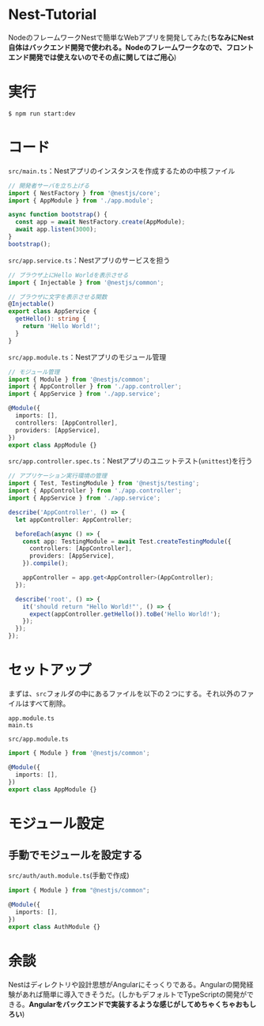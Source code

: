# Nest-Tutorial

NodeのフレームワークNestで簡単なWebアプリを開発してみた(**ちなみにNest自体はバックエンド開発で使われる。Nodeのフレームワークなので、フロントエンド開発では使えないのでその点に関してはご用心**)

# 実行

```
$ npm run start:dev
```

# コード

`src/main.ts`：Nestアプリのインスタンスを作成するための中核ファイル

```ts
// 開発者サーバを立ち上げる
import { NestFactory } from '@nestjs/core';
import { AppModule } from './app.module';

async function bootstrap() {
  const app = await NestFactory.create(AppModule);
  await app.listen(3000);
}
bootstrap();
```

`src/app.service.ts`：Nestアプリのサービスを担う

```ts
// ブラウザ上にHello Worldを表示させる
import { Injectable } from '@nestjs/common';

// ブラウザに文字を表示させる関数
@Injectable()
export class AppService {
  getHello(): string {
    return 'Hello World!';
  }
}
```

`src/app.module.ts`：Nestアプリのモジュール管理

```ts
// モジュール管理
import { Module } from '@nestjs/common';
import { AppController } from './app.controller';
import { AppService } from './app.service';

@Module({
  imports: [],
  controllers: [AppController],
  providers: [AppService],
})
export class AppModule {}
```

`src/app.controller.spec.ts`：Nestアプリのユニットテスト(`unittest`)を行う

```ts
// アプリケーション実行環境の管理
import { Test, TestingModule } from '@nestjs/testing';
import { AppController } from './app.controller';
import { AppService } from './app.service';

describe('AppController', () => {
  let appController: AppController;

  beforeEach(async () => {
    const app: TestingModule = await Test.createTestingModule({
      controllers: [AppController],
      providers: [AppService],
    }).compile();

    appController = app.get<AppController>(AppController);
  });

  describe('root', () => {
    it('should return "Hello World!"', () => {
      expect(appController.getHello()).toBe('Hello World!');
    });
  });
});
```

# セットアップ

まずは、`src`フォルダの中にあるファイルを以下の２つにする。それ以外のファイルはすべて削除。

```
app.module.ts
main.ts
```

`src/app.module.ts`

```ts
import { Module } from '@nestjs/common';

@Module({
  imports: [],
})
export class AppModule {}
```

# モジュール設定

## 手動でモジュールを設定する

`src/auth/auth.module.ts`(手動で作成)

```ts
import { Module } from "@nestjs/common";

@Module({
  imports: [],
})
export class AuthModule {}
```

# 余談

Nestはディレクトリや設計思想がAngularにそっくりである。Angularの開発経験があれば簡単に導入できそうだ。(しかもデフォルトでTypeScriptの開発ができる。**Angularをバックエンドで実装するような感じがしてめちゃくちゃおもしろい**)
